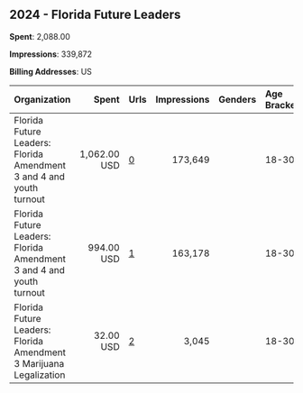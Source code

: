 ## 2024 - Florida Future Leaders 
**Spent**: 2,088.00

**Impressions**: 339,872

**Billing Addresses**: US

|Organization|Spent|Urls|Impressions|Genders|Age Brackets|Country Codes|
|:---|---:|:---|---:|:---|:---|:---|
|Florida Future Leaders: Florida Amendment 3 and 4 and youth turnout|1,062.00 USD|[0](https://www.snap.com/political-ads/asset/fac19045aefc326c443cc2ac1102b3e0feac7fd75b4876c798a43a53fcb9b2ef?mediaType=mp4)|173,649||18-30|united states|
|Florida Future Leaders: Florida Amendment 3 and 4 and youth turnout|994.00 USD|[1](https://www.snap.com/political-ads/asset/4f0ea84a2810ad0162361054a1cf58cc84a6c11a12ff0d32eeb8e64e1ca5fe4c?mediaType=mp4)|163,178||18-30|united states|
|Florida Future Leaders: Florida Amendment 3 Marijuana Legalization|32.00 USD|[2](https://www.snap.com/political-ads/asset/9ce1f860ac785b589bb9be2d1e247b3be5053f225677356105d59a4850b3f4a3?mediaType=mp4)|3,045||18-30|united states|
